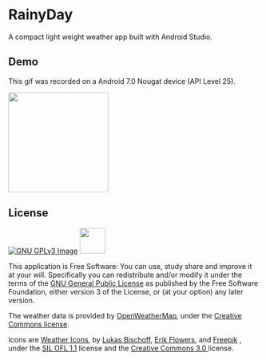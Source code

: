 # RainyDay

A compact light weight weather app built with Android Studio.

## Demo

This gif was recorded on a Android 7.0 Nougat device (API Level 25).

[<img src="http://i.imgur.com/GLKYIAh.gif" width=200>](http://i.imgur.com/clgF17K.gif)


## License

[![GNU GPLv3 Image](https://www.gnu.org/graphics/gplv3-127x51.png)](http://www.gnu.org/licenses/gpl-3.0.en.html)  <img src="http://i.imgur.com/HAZWeo7.png" height = "51">

This application is Free Software: You can use, study share and improve it at your
will. Specifically you can redistribute and/or modify it under the terms of the
[GNU General Public License](https://www.gnu.org/licenses/gpl.html) as
published by the Free Software Foundation, either version 3 of the License, or
(at your option) any later version.

The weather data is provided by [OpenWeatherMap](http://openweathermap.org/), under the <a href='http://creativecommons.org/licenses/by-sa/2.0/'>Creative Commons license</a>.

Icons are <a href='https://erikflowers.github.io/weather-icons/'>Weather Icons</a>, by <a href='http://www.twitter.com/artill'>Lukas Bischoff</a>, <a href='http://www.twitter.com/Erik_UX'>Erik Flowers</a>, and  <a href='http://www.flaticon.com/authors/freepik'>Freepik</a> , under the <a href='http://scripts.sil.org/OFL'>SIL OFL 1.1</a> license and the <a href = 'http://creativecommons.org/licenses/by/3.0'> Creative Commons 3.0 </a> license.
